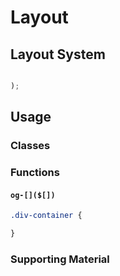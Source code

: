 # Layout

## Layout System

```scss

);
```

## Usage

### Classes

### Functions

#### `og-[]($[])`

```sass
.div-container {

}
```

### Supporting Material
